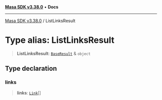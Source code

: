 [**Masa SDK v3.38.0**](../README.md) • **Docs**

***

[Masa SDK v3.38.0](../globals.md) / ListLinksResult

# Type alias: ListLinksResult

> **ListLinksResult**: [`BaseResult`](../interfaces/BaseResult.md) & `object`

## Type declaration

### links

> **links**: [`Link`](Link.md)[]
